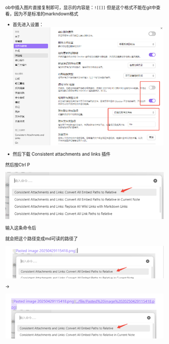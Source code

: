 ob中插入图片直接复制即可，显示的内容是：`![[]]`
但是这个格式不能在git中查看，因为不是标准的markndown格式

- 首先进入设置：
![img](../file/Pasted%20image%2020250429121155.png)

- 然后下载 Consistent attachments and links 插件

然后按Ctrl P 

![img2](../file/Pasted%20image%2020250429115418.png)

输入这条命令后



就会把这个路径变成md可读的路径了

![img3](../file/Pasted%20image%2020250429115431.png)


->

![img4](../file/Pasted%20image%2020250429121125.png)
